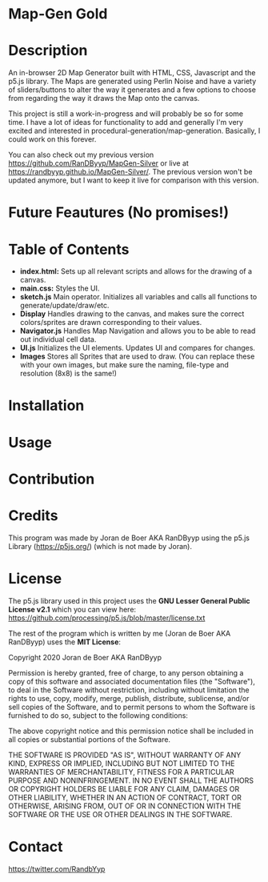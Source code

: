 # Map-Gen Gold

# Description

An in-browser 2D Map Generator built with HTML, CSS, Javascript and the p5.js library. The Maps are generated using Perlin Noise and have a variety of sliders/buttons to alter the way it generates and a few options to choose from regarding the way it draws the Map onto the canvas.

This project is still a work-in-progress and will probably be so for some time. I have a lot of ideas for functionality to add and generally I'm very excited and interested in procedural-generation/map-generation. Basically, I could work on this forever.

You can also check out my previous version https://github.com/RanDByyp/MapGen-Silver or live at https://randbyyp.github.io/MapGen-Silver/. The previous version won't be updated anymore, but I want to keep it live for comparison with this version.

# Future Feautures (No promises!)

# Table of Contents

- **index.html:** Sets up all relevant scripts and allows for the drawing of a canvas.
- **main.css:** Styles the UI.
- **sketch.js** Main operator. Initializes all variables and calls all functions to generate/update/draw/etc.
- **Display** Handles drawing to the canvas, and makes sure the correct colors/sprites are drawn corresponding to their values.
- **Navigator.js** Handles Map Navigation and allows you to be able to read out individual cell data.
- **UI.js** Initializes the UI elements. Updates UI and compares for changes.
- **Images** Stores all Sprites that are used to draw. (You can replace these with your own images, but make sure the naming, file-type and resolution (8x8) is the same!)

# Installation

# Usage

# Contribution

# Credits
This program was made by Joran de Boer AKA RanDByyp using the p5.js Library (https://p5js.org/) (which is not made by Joran).

# License
The p5.js library used in this project uses the **GNU Lesser General Public License v2.1** which you can view here:
https://github.com/processing/p5.js/blob/master/license.txt

The rest of the program which is written by me (Joran de Boer AKA RanDByyp) uses the **MIT License**:

Copyright 2020 Joran de Boer AKA RanDByyp

Permission is hereby granted, free of charge, to any person obtaining a copy of this software and associated documentation files (the "Software"), to deal in the Software without restriction, including without limitation the rights to use, copy, modify, merge, publish, distribute, sublicense, and/or sell copies of the Software, and to permit persons to whom the Software is furnished to do so, subject to the following conditions:

The above copyright notice and this permission notice shall be included in all copies or substantial portions of the Software.

THE SOFTWARE IS PROVIDED "AS IS", WITHOUT WARRANTY OF ANY KIND, EXPRESS OR IMPLIED, INCLUDING BUT NOT LIMITED TO THE WARRANTIES OF MERCHANTABILITY, FITNESS FOR A PARTICULAR PURPOSE AND NONINFRINGEMENT. IN NO EVENT SHALL THE AUTHORS OR COPYRIGHT HOLDERS BE LIABLE FOR ANY CLAIM, DAMAGES OR OTHER LIABILITY, WHETHER IN AN ACTION OF CONTRACT, TORT OR OTHERWISE, ARISING FROM, OUT OF OR IN CONNECTION WITH THE SOFTWARE OR THE USE OR OTHER DEALINGS IN THE SOFTWARE.

# Contact

https://twitter.com/RandbYyp
